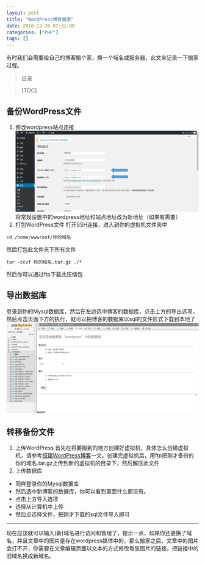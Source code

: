 ```yaml
---
layout: post
title: "WordPress博客搬家"
date: 2018-12-26 07:31:00
categories: ["PHP"]
tags: []
---
```

有时我们会需要给自己的博客搬个家，换一个域名或服务器，此文来记录一下搬家过程。<!--more-->
> 目录

> [TOC]


## 备份WordPress文件
1. 修改wordpress站点连接
![](/img/0005/0005-1.png)
将常规设置中的wordpress地址和站点地址改为新地址（如果有需要）
1. 打包WordPress文件
打开SSH连接，进入到你的虚拟机文件夹中
```shell
cd /home/wwwroot/你的域名
```
然后打包此文件夹下所有文件
```shell
tar -zcvf 你的域名.tar.gz ./*
```
然后你可以通过ftp下载此压缩包

## 导出数据库
登录到你的Mysql数据库，然后在左边选中博客的数据库，点击上方的导出选项，然后点击页面下方的执行，就可以把博客的数据库以sql的文件形式下载到本地了
![](/img/0005/0005-2.png)
## 转移备份文件
1. 上传WordPress
首先在将要搬到的地方创建好虚拟机，具体怎么创建虚拟机，请参考[搭建WordPress博客](https://zkk.me/0x0000.html "利用WordPress搭建个人博客")一文。创建完虚拟机后，用ftp把刚才备份的你的域名.tar.gz上传到新的虚拟机的目录下，然后解压此文件
1. 上传数据库
 - 同样登录你的Mysql数据库
 - 然后选中新博客的数据库，你可以看到里面什么都没有。
 - 点击上方导入选项
 - 选择从计算机中上传
 - 然后点选择文件，把刚才下载的sql文件导入即可
 

------------


现在应该就可以输入(新)域名进行访问和管理了，提示一点，如果你还更换了域名，并且文章中的图片是存在wordpress媒体中的，那么搬家之后，文章中的图片会打不开，你需要在文章编辑页面以文本的方式修改每张图片的链接，把链接中的旧域名换成新域名。